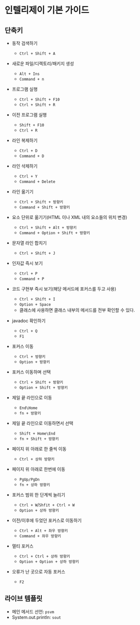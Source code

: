 # 인텔리제이 기본 가이드

## 단축키

- 동작 검색하기
  - `Ctrl + Shift + A`

- 새로운 파일/디렉토리/패키지 생성
  - `Alt + Ins`
  - `Command + n`

- 프로그램 실행
  - `Ctrl + Shift + F10`
  - `Ctrl + Shift + R`

- 이전 프로그램 실행
  - `Shift + F10`
  - `Ctrl + R`

- 라인 복제하기
  - `Ctrl + D`
  - `Command + D`

- 라인 삭제하기
  - `Ctrl + Y`
  - `Command + Delete`

- 라인 옮기기
  - `Ctrl + Shift + 방향키`
  - `Command + Shift + 방향키`

- 요소 단위로 옮기기(HTML 이나 XML 내의 요소들의 위치 변경)
  - `Ctrl + Shift + Alt + 방향키`
  - `Command + Option + Shift + 방향키`

- 문자열 라인 합치기
  - `Ctrl + Shift + J`

- 인자값 즉시 보기
  - `Ctrl + P`
  - `Command + P`

- 코드 구현부 즉시 보기(해당 메서드에 포커스를 두고 사용)
  - `Ctrl + Shift + I`
  - `Option + Space`
  - 클래스에 사용하면 클래스 내부의 메서드를 전부 확인할 수 있다.

- javadoc 확인하기
  - `Ctrl + Q`
  - `F1`

- 포커스 이동
  - `Ctrl + 방향키`
  - `Option + 방향키`

- 포커스 이동하며 선택
  - `Ctrl + Shift + 방향키`
  - `Option + Shift + 방향키`

- 제일 끝 라인으로 이동
  - `End\Home`
  - `fn + 방향키`

- 제일 끝 라인으로 이동하면서 선택
  - `Shift + Home\End`
  - `fn + Shift + 방향키`

- 페이지 위 아래로 한 줄씩 이동
  - `Ctrl + 상하 방향키`

- 페이지 위 아래로 한번에 이동
  - `PgUp/PgDn`
  - `fn + 상하 방향키`

- 포커스 범위 한 단계씩 늘리기
  - `Ctrl + W`/`Shfit + Ctrl + W`
  - `Option + 상하 방향키`

- 이전/이후에 두었던 포커스로 이동하기
  - `Ctrl + Alt + 좌우 방향키`
  - `Command + 좌우 방향키`

- 멀티 포커스
  - `Ctrl + Ctrl + 상하 방향키`
  - `Option + Option + 상하 방향키`

- 오류가 난 곳으로 자동 포커스
  - `F2`


## 라이브 템플릿

- 메인 메서드 선언: `psvm`
- System.out.println: `sout`
